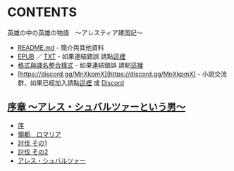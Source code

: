 # CONTENTS

英雄の中の英雄の物語　〜アレスティア建国記〜


- [README.md](README.md) - 簡介與其他資料
- [EPUB](https://gitlab.com/demonovel/epub-txt/blob/master/syosetu_out/%E8%8B%B1%E9%9B%84%E3%81%AE%E4%B8%AD%E3%81%AE%E8%8B%B1%E9%9B%84%E3%81%AE%E7%89%A9%E8%AA%9E%E3%80%80%E3%80%9C%E3%82%A2%E3%83%AC%E3%82%B9%E3%83%86%E3%82%A3%E3%82%A2%E5%BB%BA%E5%9B%BD%E8%A8%98%E3%80%9C.epub) ／ [TXT](https://gitlab.com/demonovel/epub-txt/blob/master/syosetu_out/out/%E8%8B%B1%E9%9B%84%E3%81%AE%E4%B8%AD%E3%81%AE%E8%8B%B1%E9%9B%84%E3%81%AE%E7%89%A9%E8%AA%9E%E3%80%80%E3%80%9C%E3%82%A2%E3%83%AC%E3%82%B9%E3%83%86%E3%82%A3%E3%82%A2%E5%BB%BA%E5%9B%BD.out.txt) - 如果連結錯誤 請點[這裡](https://gitlab.com/demonovel/epub-txt/tree/master)
- [格式與譯名整合樣式](https://github.com/bluelovers/node-novel/blob/master/lib/locales/%E8%8B%B1%E9%9B%84%E3%81%AE%E4%B8%AD%E3%81%AE%E8%8B%B1%E9%9B%84%E3%81%AE%E7%89%A9%E8%AA%9E%E3%80%80%E3%80%9C%E3%82%A2%E3%83%AC%E3%82%B9%E3%83%86%E3%82%A3%E3%82%A2%E5%BB%BA%E5%9B%BD%E8%A8%98%E3%80%9C.ts) - 如果連結錯誤 請點[這裡](https://github.com/bluelovers/node-novel/tree/master/lib/locales)
- [https://discord.gg/MnXkpmX](https://discord.gg/MnXkpmX) - 小說交流群，如果已經加入請點[這裡](https://discordapp.com/channels/467794087769014273/467794088285175809) 或 [Discord](https://discordapp.com/channels/@me)


## [序章 〜アレス・シュバルツァーという男〜](00000_%E5%BA%8F%E7%AB%A0%20%E3%80%9C%E3%82%A2%E3%83%AC%E3%82%B9%E3%83%BB%E3%82%B7%E3%83%A5%E3%83%90%E3%83%AB%E3%83%84%E3%82%A1%E3%83%BC%E3%81%A8%E3%81%84%E3%81%86%E7%94%B7%E3%80%9C)

- [序](00000_%E5%BA%8F%E7%AB%A0%20%E3%80%9C%E3%82%A2%E3%83%AC%E3%82%B9%E3%83%BB%E3%82%B7%E3%83%A5%E3%83%90%E3%83%AB%E3%83%84%E3%82%A1%E3%83%BC%E3%81%A8%E3%81%84%E3%81%86%E7%94%B7%E3%80%9C/00010_%E5%BA%8F.txt)
- [領都　ロマリア](00000_%E5%BA%8F%E7%AB%A0%20%E3%80%9C%E3%82%A2%E3%83%AC%E3%82%B9%E3%83%BB%E3%82%B7%E3%83%A5%E3%83%90%E3%83%AB%E3%83%84%E3%82%A1%E3%83%BC%E3%81%A8%E3%81%84%E3%81%86%E7%94%B7%E3%80%9C/00020_%E9%A0%98%E9%83%BD%E3%80%80%E3%83%AD%E3%83%9E%E3%83%AA%E3%82%A2.txt)
- [討伐 その1](00000_%E5%BA%8F%E7%AB%A0%20%E3%80%9C%E3%82%A2%E3%83%AC%E3%82%B9%E3%83%BB%E3%82%B7%E3%83%A5%E3%83%90%E3%83%AB%E3%83%84%E3%82%A1%E3%83%BC%E3%81%A8%E3%81%84%E3%81%86%E7%94%B7%E3%80%9C/00030_%E8%A8%8E%E4%BC%90%20%E3%81%9D%E3%81%AE1.txt)
- [討伐 その2](00000_%E5%BA%8F%E7%AB%A0%20%E3%80%9C%E3%82%A2%E3%83%AC%E3%82%B9%E3%83%BB%E3%82%B7%E3%83%A5%E3%83%90%E3%83%AB%E3%83%84%E3%82%A1%E3%83%BC%E3%81%A8%E3%81%84%E3%81%86%E7%94%B7%E3%80%9C/00040_%E8%A8%8E%E4%BC%90%20%E3%81%9D%E3%81%AE2.txt)
- [アレス・シュバルツァー](00000_%E5%BA%8F%E7%AB%A0%20%E3%80%9C%E3%82%A2%E3%83%AC%E3%82%B9%E3%83%BB%E3%82%B7%E3%83%A5%E3%83%90%E3%83%AB%E3%83%84%E3%82%A1%E3%83%BC%E3%81%A8%E3%81%84%E3%81%86%E7%94%B7%E3%80%9C/00050_%E3%82%A2%E3%83%AC%E3%82%B9%E3%83%BB%E3%82%B7%E3%83%A5%E3%83%90%E3%83%AB%E3%83%84%E3%82%A1%E3%83%BC.txt)

